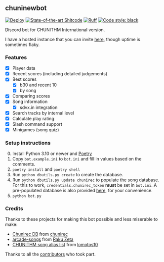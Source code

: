 ## chuninewbot
[![Deploy](https://github.com/beerpiss/chuninewbot/actions/workflows/deploy.yaml/badge.svg)](https://github.com/beerpiss/chuninewbot/actions/workflows/deploy.yaml) [![State-of-the-art Shitcode](https://img.shields.io/static/v1?label=State-of-the-art&message=Shitcode&color=7B5804)](https://github.com/trekhleb/state-of-the-art-shitcode) [![Ruff](https://img.shields.io/endpoint?url=https://raw.githubusercontent.com/astral-sh/ruff/main/assets/badge/v2.json)](https://github.com/astral-sh/ruff) [![Code style: black](https://img.shields.io/badge/code%20style-black-000000.svg)](https://github.com/psf/black)

Discord bot for CHUNITHM International version.

I have a hosted instance that you can invite [here](https://discord.com/oauth2/authorize?client_id=1091948342101155950&scope=bot+applications.commands&permissions=274877983744), though uptime is sometimes flaky.

### Features
- [x] Player data
- [x] Recent scores (including detailed judgements)
- [x] Best scores
  - [x] b30 and recent 10
  - [x] by song
- [x] Comparing scores
- [x] Song information
  - [x] sdvx.in integration
- [x] Search tracks by internal level
- [x] Calculate play rating
- [x] Slash command support
- [x] Minigames (song quiz)

### Setup instructions
0. Install Python 3.10 or newer and [Poetry](https://python-poetry.org/docs/#installation)
1. Copy `bot.example.ini` to `bot.ini` and fill in values based on the comments.
2. `poetry install` and `poetry shell`
3. Run `python dbutils.py create` to create the database.
4. Run `python dbutils.py update chunirec` to populate the song database. For this to work, `credentials.chunirec_token`
**must** be set in `bot.ini`. A pre-populated database is also provided [here](https://nightly.link/beerpiss/chuninewbot/workflows/test_creating_db.yaml/trunk/database.zip), for your convenience.
5. `python bot.py`

### Credits
Thanks to these projects for making this bot possible and less miserable to make:
- [Chunirec DB](https://db.chunirec.net) from [chunirec](https://twitter.com/chunirec)
- [arcade-songs](https://arcade-songs.zetaraku.dev) from [Raku Zeta](https://github.com/zetaraku)
- [CHUNITHM song alias list](https://github.com/lomotos10/GCM-bot/blob/main/data/aliases/en/chuni.tsv) from [lomotos10](https://github.com/lomotos10)

Thanks to all the [contributors](https://github.com/beerpiss/chuninewbot/graphs/contributors) who took part.
